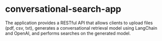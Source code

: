 # conversational-search-app
The application provides a RESTful API that allows clients to upload files (pdf, csv, txt), generates a conversational retrieval model using LangChain and OpenAI, and performs searches on the generated model. 
